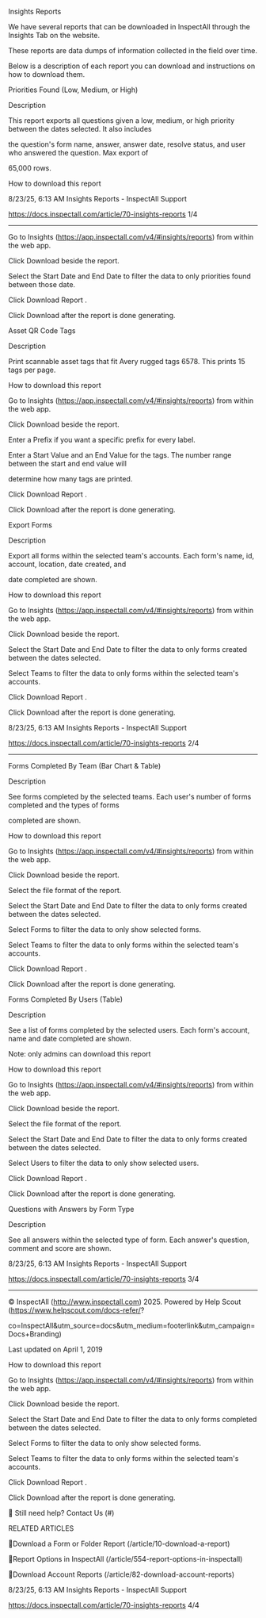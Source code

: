 Insights Reports

We have several reports that can be downloaded in InspectAll through the Insights Tab on the website.

These reports are data dumps of information collected in the field over time.

Below is a description of each report you can download and instructions on how to download them.

Priorities Found (Low, Medium, or High)

Description

This report exports all questions given a low, medium, or high priority between the dates selected. It also includes

the question's form name, answer, answer date, resolve status, and user who answered the question. Max export of

65,000 rows.

How to download this report

8/23/25, 6:13 AM Insights Reports - InspectAll Support

https://docs.inspectall.com/article/70-insights-reports 1/4


---

Go to Insights (https://app.inspectall.com/v4/#insights/reports) from within the web app.

Click  Download  beside the report.

Select the  Start Date  and  End Date  to filter the data to only priorities found between those date.

Click  Download Report .

Click  Download  after the report is done generating.

Asset QR Code Tags

Description

Print scannable asset tags that fit Avery rugged tags 6578. This prints 15 tags per page.

How to download this report

Go to Insights (https://app.inspectall.com/v4/#insights/reports) from within the web app.

Click  Download  beside the report.

Enter a  Prefix  if you want a specific prefix for every label.

Enter a  Start Value  and an  End Value  for the tags. The number range between the start and end value will

determine how many tags are printed.

Click  Download Report .

Click  Download  after the report is done generating.

Export Forms

Description

Export all forms within the selected team's accounts. Each form's name, id, account, location, date created, and

date completed are shown.

How to download this report

Go to Insights (https://app.inspectall.com/v4/#insights/reports) from within the web app.

Click  Download  beside the report.

Select the  Start Date  and  End Date  to filter the data to only forms created between the dates selected.

Select  Teams  to filter the data to only forms within the selected team's accounts.

Click  Download Report .

Click  Download  after the report is done generating.

8/23/25, 6:13 AM Insights Reports - InspectAll Support

https://docs.inspectall.com/article/70-insights-reports 2/4


---

Forms Completed By Team (Bar Chart & Table)

Description

See forms completed by the selected teams. Each user's number of forms completed and the types of forms

completed are shown.

How to download this report

Go to Insights (https://app.inspectall.com/v4/#insights/reports) from within the web app.

Click  Download  beside the report.

Select the file format of the report.

Select the  Start Date  and  End Date  to filter the data to only forms created between the dates selected.

Select  Forms  to filter the data to only show selected forms.

Select  Teams  to filter the data to only forms within the selected team's accounts.

Click  Download Report .

Click  Download  after the report is done generating.

Forms Completed By Users (Table)

Description

See a list of forms completed by the selected users. Each form's account, name and date completed are shown.

Note: only admins can download this report

How to download this report

Go to Insights (https://app.inspectall.com/v4/#insights/reports) from within the web app.

Click  Download  beside the report.

Select the file format of the report.

Select the  Start Date  and  End Date  to filter the data to only forms created between the dates selected.

Select  Users  to filter the data to only show selected users.

Click  Download Report .

Click  Download  after the report is done generating.

Questions with Answers by Form Type

Description

See all answers within the selected type of form. Each answer's question, comment and score are shown.

8/23/25, 6:13 AM Insights Reports - InspectAll Support

https://docs.inspectall.com/article/70-insights-reports 3/4


---

© InspectAll (http://www.inspectall.com) 2025. Powered by Help Scout (https://www.helpscout.com/docs-refer/?

co=InspectAll&utm_source=docs&utm_medium=footerlink&utm_campaign=Docs+Branding)

Last updated on April 1, 2019

How to download this report

Go to Insights (https://app.inspectall.com/v4/#insights/reports) from within the web app.

Click  Download  beside the report.

Select the  Start Date  and  End Date  to filter the data to only forms completed between the dates selected.

Select  Forms  to filter the data to only show selected forms.

Select  Teams  to filter the data to only forms within the selected team's accounts.

Click  Download Report .

Click  Download  after the report is done generating.

 Still need help? Contact Us (#)

RELATED ARTICLES

Download a Form or Folder Report (/article/10-download-a-report)

Report Options in InspectAll (/article/554-report-options-in-inspectall)

Download Account Reports (/article/82-download-account-reports)

8/23/25, 6:13 AM Insights Reports - InspectAll Support

https://docs.inspectall.com/article/70-insights-reports 4/4

